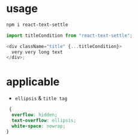 # usage

```sh
npm i react-text-settle
```

```js
import titleCondition from "react-text-settle";

<div className="title" {...titleCondition}>
  very very long text
</div>;
```

# applicable

- `ellipsis` & `title tag`

```css
 {
  overflow: hidden;
  text-overflow: ellipsis;
  white-space: nowrap;
}
```


